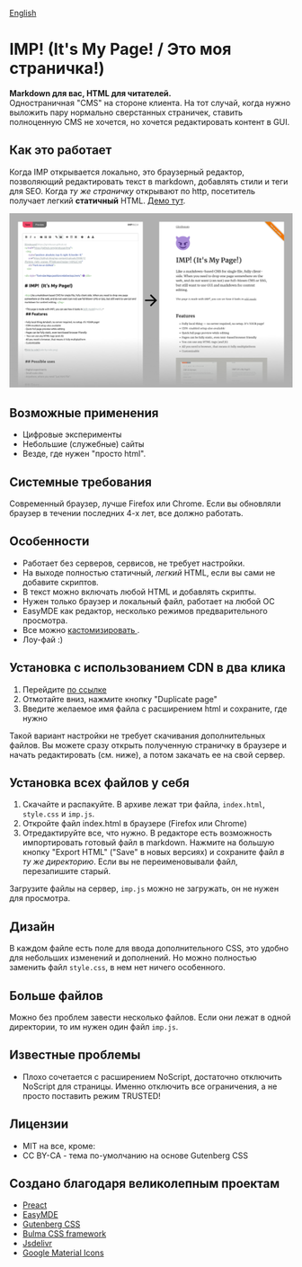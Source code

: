 [English](README.md)
# IMP! (It's My Page! / Это моя страничка!)

  <strong>
  Markdown для вас, HTML для читателей.
  </strong><br />
Одностраничная "CMS" на стороне клиента. На тот случай, когда нужно выложить пару нормально сверстанных страничек, ставить полноценную CMS не хочется, но хочется редактировать контент в GUI. 

## Как это работает

Когда IMP открывается локально, это браузерный редактор, позволяющий редактировать текст в markdown, добавлять стили и теги для SEO. Когда _ту же страничку_ открывают по http, посетитель получает легкий **статичный** HTML. [Демо тут](https://girobusan.github.io/imp/).

![](docs/side-by-side2.png)

## Возможные применения

- Цифровые эксперименты
- Небольшие (служебные) сайты
- Везде, где нужен "просто html". 

## Системные требования

Современный браузер, лучше Firefox или Chrome. Если вы обновляли браузер в течении
последних 4-х лет, все должно работать.

## Особенности

- Работает без серверов, сервисов, не требует настройки.
- На выходе полностью статичный, *легкий* HTML, если вы сами не добавите скриптов. 
- В текст можно включать любой HTML и добавлять скрипты.
- Нужен только браузер и локальный файл, работает на любой ОС
- EasyMDE как редактор, несколько режимов предварительного просмотра.
- Все можно [ кастомизировать ](https://girobusan.github.io/imp/themes/).
- Лоу-фай :)

## Установка с использованием CDN в два клика

1. Перейдите [по ссылке](https://girobusan.github.io/imp/impcdn.ru.html#edit)
2. Отмотайте вниз, нажмите кнопку "Duplicate page"
3. Введите желаемое имя файла с расширением html и сохраните, где нужно

Такой вариант настройки не требует скачивания дополнительных файлов. Вы можете сразу открыть полученную страничку в браузере и начать редактировать (см. ниже),
а потом закачать ее на свой сервер.


## Установка всех файлов у себя 

1. Скачайте и распакуйте. В архиве лежат три файла, `index.html`, `style.css` и `imp.js`.
2. Откройте файл index.html в браузере (Firefox или Chrome)
3. Отредактируйте все, что нужно. В редакторе есть возможность импортировать готовый файл в markdown. Нажмите на большую кнопку "Export HTML" ("Save" в новых версиях)  и сохраните файл *в ту же директорию*. Если вы не переименовывали файл, перезапишите старый.

Загрузите файлы на сервер, `imp.js` можно не загружать, он не нужен для просмотра.

## Дизайн

В каждом файле есть поле для ввода дополнительного CSS, это удобно для небольших изменений и дополнений. Но можно полностью заменить файл `style.css`, в нем нет ничего особенного. 

## Больше файлов

Можно без проблем завести несколько файлов. Если они лежат в одной директории, то им нужен один файл `imp.js`.

## Известные проблемы

- Плохо сочетается с расширением NoScript, достаточно отключить NoScript для страницы. Именно отключить все ограничения, а не просто поставить режим TRUSTED!

## Лицензии

- MIT на все, кроме:
- CC BY-CA - тема по-умолчанию на основе Gutenberg CSS

## Создано благодаря великолепным проектам

- [Preact](https://preactjs.com/)
- [EasyMDE](https://github.com/Ionaru/easy-markdown-editor)
- [Gutenberg CSS](https://matejlatin.github.io/Gutenberg)
- [Bulma CSS framework](https://bulma.io/)
- [Jsdelivr](https://www.jsdelivr.com/)
- [Google Material Icons](https://fonts.google.com/icons)
